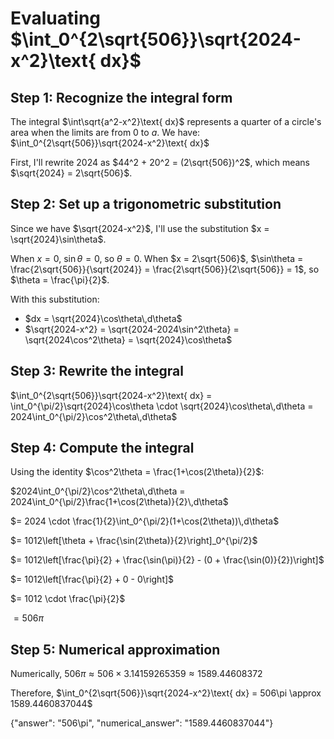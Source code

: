 # Evaluating $\int_0^{2\sqrt{506}}\sqrt{2024-x^2}\text{ dx}$

## Step 1: Recognize the integral form

The integral $\int\sqrt{a^2-x^2}\text{ dx}$ represents a quarter of a circle's area when the limits are from 0 to $a$. We have:
$\int_0^{2\sqrt{506}}\sqrt{2024-x^2}\text{ dx}$

First, I'll rewrite $2024$ as $44^2 + 20^2 = (2\sqrt{506})^2$, which means $\sqrt{2024} = 2\sqrt{506}$.

## Step 2: Set up a trigonometric substitution

Since we have $\sqrt{2024-x^2}$, I'll use the substitution $x = \sqrt{2024}\sin\theta$.

When $x = 0$, $\sin\theta = 0$, so $\theta = 0$.
When $x = 2\sqrt{506}$, $\sin\theta = \frac{2\sqrt{506}}{\sqrt{2024}} = \frac{2\sqrt{506}}{2\sqrt{506}} = 1$, so $\theta = \frac{\pi}{2}$.

With this substitution:
- $dx = \sqrt{2024}\cos\theta\,d\theta$
- $\sqrt{2024-x^2} = \sqrt{2024-2024\sin^2\theta} = \sqrt{2024\cos^2\theta} = \sqrt{2024}\cos\theta$

## Step 3: Rewrite the integral

$\int_0^{2\sqrt{506}}\sqrt{2024-x^2}\text{ dx} = \int_0^{\pi/2}\sqrt{2024}\cos\theta \cdot \sqrt{2024}\cos\theta\,d\theta = 2024\int_0^{\pi/2}\cos^2\theta\,d\theta$

## Step 4: Compute the integral

Using the identity $\cos^2\theta = \frac{1+\cos(2\theta)}{2}$:

$2024\int_0^{\pi/2}\cos^2\theta\,d\theta = 2024\int_0^{\pi/2}\frac{1+\cos(2\theta)}{2}\,d\theta$

$= 2024 \cdot \frac{1}{2}\int_0^{\pi/2}(1+\cos(2\theta))\,d\theta$

$= 1012\left[\theta + \frac{\sin(2\theta)}{2}\right]_0^{\pi/2}$

$= 1012\left[\frac{\pi}{2} + \frac{\sin(\pi)}{2} - (0 + \frac{\sin(0)}{2})\right]$

$= 1012\left[\frac{\pi}{2} + 0 - 0\right]$

$= 1012 \cdot \frac{\pi}{2}$

$= 506\pi$

## Step 5: Numerical approximation

Numerically, $506\pi \approx 506 \times 3.14159265359 \approx 1589.44608372$

Therefore, $\int_0^{2\sqrt{506}}\sqrt{2024-x^2}\text{ dx} = 506\pi \approx 1589.4460837044$

{"answer": "506\\pi", "numerical_answer": "1589.4460837044"}